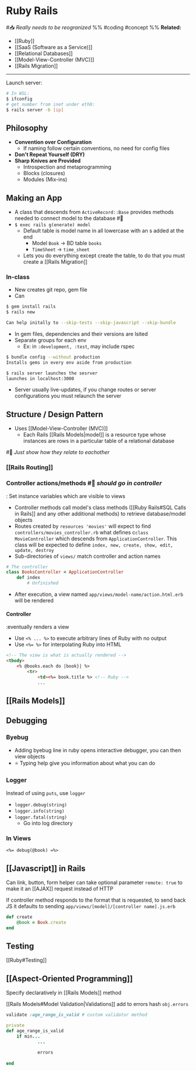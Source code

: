 # Ruby Rails
#📥 *Really needs to be reogranized*
%%
#coding 
#concept
%%
**Related:**
-  [[Ruby]]
-  [[SaaS (Software as a Service)]]
-  [[Relational Databases]]
-  [[Model-View-Controller (MVC)]]
-  [[Rails Migration]]

---

Launch server:

```Bash
# In WSL:
$ ifconfig
# get number from inet under eth0:
$ rails server -b [ip]
```

## Philosophy
- **Convention over Configuration**
	- If naming follow certain conventions, no need for config files
- **Don't Repeat Yourself (DRY)**
- **Sharp Knives are Provided**
	- Introspection and metaprogramming
	- Blocks (closures)
	- Modules (Mix-ins)

## Making an App
- A class that descends from `ActiveRecord::Base` provides methods needed to connect model to the database #📌 
- `$ exec rails g(enerate) model`
	- Default table is model name in all lowercase with an s added at the end
		- Model `Book` -> BD table `books`
		- `TimeSheet` -> `time_sheet`
	- Lets you do everything except create the table, to do that you must create a [[Rails Migration]]

### In-class
- New creates git repo, gem file
- Can

```Bash
$ gem install rails
$ rails new

Can help initally to --skip-tests --skip-javascript --skip-bundle
```

- In gem files, dependencies and their versions are lsited
- Separate groups for each env
	- Ex: in `:development, :test`, may include rspec

```Bash
$ bundle config --without production
Installs gems in every env aside from production

$ rails server launches the sesrver
launches in localhost:3000
```

- Server usually live-updates, if you change routes or server configurations you must relaunch the server 

## Structure / Design Pattern
- Uses [[Model-View-Controller (MVC)]]
	- Each Rails [[Rails Models|model]] is a resource type whose instances are rows in a particular table of a relational database 

#📌 *Just show how they relate to eachother*

### [[Rails Routing]]

### Controller actions/methods #📌 *should go in controller*
: Set instance variables which are visible to views 
- Controller methods call model's class methods ([[Ruby Rails#SQL Calls in Rails]] and any other additional methods) to retrieve database/model objects
- Routes created by `resources 'movies'` will expect to find `controllers/movies_controller.rb` what defines c`class MovieController` which descends from `ApplicationController`. This class will be expected to define `index, new, create, show, edit, update, destroy`
- Sub-directories of `views/` match controller and action names
```Ruby
# The controller
class BooksController < ApplicationController
	def index
		# Unfinished
```
- After execution, a view named `app/views/model-name/action.html.erb` will be rendered
	
#### Controller 
:eventually renders a view 
- Use `<% ... %>` to execute arbitrary lines of Ruby with no output
- Use `<%= %>` for interpolating Ruby into HTML
```HTML
<!-- The view is what is actually rendered -->
<tbody>
	<% @books.each do |book}| %>
		<tr>
			<td><%= book.title %> <!-- Ruby -->
			...
```


## [[Rails Models]]

## Debugging
### Byebug
- Adding byebug line in ruby opens interactive debugger, you can then view objects
- ⭐ Typing help give you information about what you can do

### Logger
Instead of using `puts`, use `logger`
- `logger.debug(string)`
- `logger.info(string)`
- `logger.fatal(string)`
	- Go into log directory 


### In Views
`<%= debug(@book) =%>`

## [[Javascript]] in Rails
Can link, button, form helper can take optional parameter `remote: true` to make it an [[AJAX]] request instead of HTTP 

If controller method responds to the format that is requested, to send back JS it defaults to sending `app/views/[model]/[controller name].js.erb`


```Ruby
def create
	@book = Book.create
end
```



## Testing
[[Ruby#Testing]]

## [[Aspect-Oriented Programming]]
Specify declaratively in [[Rails Models]] method

[[Rails Models#Model Validation|Validations]] add to errors hash `obj.errors`


```Ruby
validate :age_range_is_valid # custom validator method

private 
def age_range_is_valid
	if min...
			...
			
			errors
	
end



```

